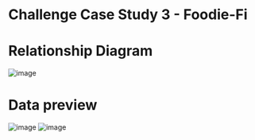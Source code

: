 # Challenge Case Study 3 - Foodie-Fi

# **Relationship Diagram**
![image](https://github.com/user-attachments/assets/5e092dcc-8f2f-472e-bd79-df69fac8411a)

# **Data preview**
![image](https://github.com/user-attachments/assets/e7fdecba-0218-451c-8e33-3a1c258ed6ad)
![image](https://github.com/user-attachments/assets/adc788cf-1315-4fab-a031-3c456eea034c)
